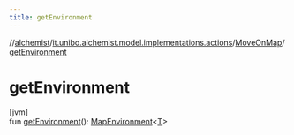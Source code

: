 ```yaml
---
title: getEnvironment
---
```

//[alchemist](../../../index.html)/[it.unibo.alchemist.model.implementations.actions](../index.html)/[MoveOnMap](index.html)/[getEnvironment](get-environment.html)



# getEnvironment



[jvm]\
fun [getEnvironment](get-environment.html)(): [MapEnvironment](../../it.unibo.alchemist.model.interfaces/-map-environment/index.html)<[T](../../it.unibo.alchemist.model.implementations.movestrategies.target/-follow-target-on-map/index.html)>




